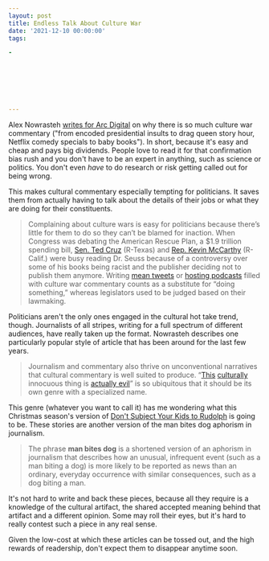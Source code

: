 ```yaml
---
layout: post
title: Endless Talk About Culture War
date: '2021-12-10 00:00:00'
tags:

- 







---
```


Alex Nowrasteh [writes for Arc Digital](https://www.arcdigital.media/p/the-economics-of-culture-war-commentary) on why there is so much culture war commentary ("from encoded presidential insults to drag queen story hour, Netflix comedy specials to baby books"). In short, because it's easy and cheap and pays big dividends. People love to read it for that confirmation bias rush and you don't have to be an expert in anything, such as science or politics. You don't even _have_ to do research or risk getting called out for being wrong.

This makes cultural commentary especially tempting for politicians. It saves them from actually having to talk about the details of their jobs or what they are doing for their constituents.

> Complaining about culture wars is easy for politicians because there’s little for them to do so they can’t be blamed for inaction. When Congress was debating the American Rescue Plan, a $1.9 trillion spending bill, [Sen. Ted Cruz](https://www.businessinsider.com/sen-cruz-sells-signed-dr-seuss-books-green-eggs-and-ham-2021-3) (R-Texas) and [Rep. Kevin McCarthy](https://www.cbsnews.com/news/kevin-mccarthy-dr-seuss-video-reading-green-eggs-and-ham/) (R-Calif.) were busy reading Dr. Seuss because of a controversy over some of his books being racist and the publisher deciding not to publish them anymore. Writing [mean tweets](https://twitter.com/aoc/status/1354848253729234944?lang=en) or [hosting podcasts](https://podcasts.apple.com/us/podcast/verdict-with-ted-cruz/id1495601614) filled with culture war commentary counts as a substitute for “doing something,” whereas legislators used to be judged based on their lawmaking.

Politicians aren't the only ones engaged in the cultural hot take trend, though. Journalists of all stripes, writing for a full spectrum of different audiences, have really taken up the format. Nowrasteh describes one particularly popular style of article that has been around for the last few years.

> Journalism and commentary also thrive on unconventional narratives that cultural commentary is well suited to produce. “[This](https://www.theguardian.com/society/2018/jan/29/marijuana-name-cannabis-racism) [culturally](https://time.com/5593706/hard-work-achievement-mindset/) innocuous thing is [actually evil](https://www.lettoysbetoys.org.uk/why-it-matters/)” is so ubiquitous that it should be its own genre with a specialized name.

This genre (whatever you want to call it) has me wondering what this Christmas season's version of [Don't Subject Your Kids to Rudolph](https://www.theatlantic.com/magazine/archive/2020/12/rankin-bass-rudolph-the-red-nosed-reindeer/616932/) is going to be. These stories are another version of the man bites dog aphorism in journalism.

> The phrase **man bites dog** is a shortened version of an aphorism in journalism that describes how an unusual, infrequent event (such as a man biting a dog) is more likely to be reported as news than an ordinary, everyday occurrence with similar consequences, such as a dog biting a man.

It's not hard to write and back these pieces, because all they require is a knowledge of the cultural artifact, the shared accepted meaning behind that artifact and a different opinion. Some may roll their eyes, but it's hard to really contest such a piece in any real sense.

Given the low-cost at which these articles can be tossed out, and the high rewards of readership, don't expect them to disappear anytime soon.

